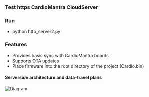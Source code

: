 ### Test https CardioMantra CloudServer
### Run 
 * python http_server2.py
### Features
 * Provides basic sync with CardioMantra boards
 * Supports OTA updates
  * Place firmware into the root directory of the project (Cardio.bin)

#### Serverside architecture and data-travel plans

![Diagram](/Users/vsamotaiev/PedroDeParkes/CardioMantra/CloudServer/images/ServerSide.png)
